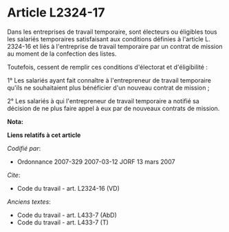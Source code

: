 # Article L2324-17

Dans les entreprises de travail temporaire, sont électeurs ou éligibles tous les salariés temporaires satisfaisant aux
conditions définies à l'article L. 2324-16 et liés à l'entreprise de travail temporaire par un contrat de mission au moment
de la confection des listes.

Toutefois, cessent de remplir ces conditions d'électorat et d'éligibilité :

1° Les salariés ayant fait connaître à l'entrepreneur de travail temporaire qu'ils ne souhaitaient plus bénéficier d'un
nouveau contrat de mission ;

2° Les salariés à qui l'entrepreneur de travail temporaire a notifié sa décision de ne plus faire appel à eux par de nouveaux
contrats de mission.

**Nota:**



**Liens relatifs à cet article**

_Codifié par_:

  - Ordonnance 2007-329 2007-03-12 JORF 13 mars 2007

_Cite_:

  - Code du travail - art. L2324-16 (VD)

_Anciens textes_:

  - Code du travail - art. L433-7 (AbD)
  - Code du travail - art. L433-7 (T)
